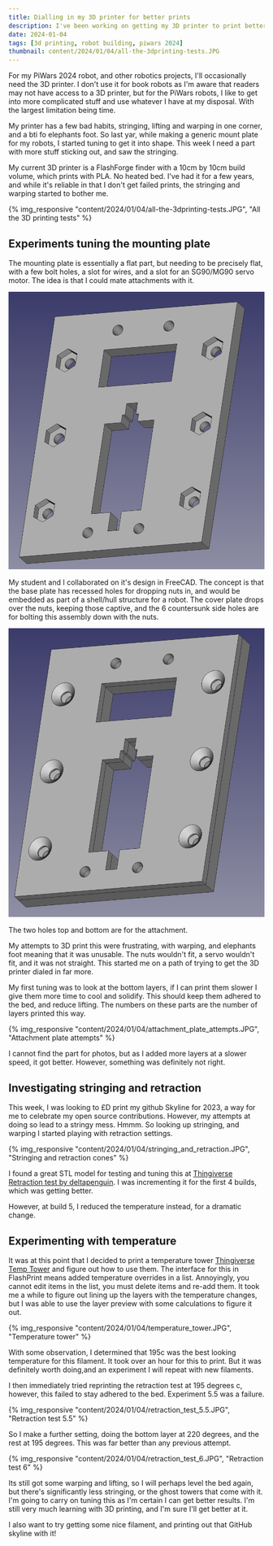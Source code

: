 ```yaml
---
title: Dialling in my 3D printer for better prints
description: I've been working on getting my 3D printer to print better, and have been making some progress
date: 2024-01-04
tags: [3d printing, robot building, piwars 2024]
thumbnail: content/2024/01/04/all-the-3dprinting-tests.JPG
---
```

For my PiWars 2024 robot, and other robotics projects, I'll occasionally need the 3D printer. I don't use it for book robots as I'm aware that readers may not have access to a 3D printer, but for the PiWars robots, I like to get into more complicated stuff and use whatever I have at my disposal. With the largest limitation being time.

My printer has a few bad habits, stringing, lifting and warping in one corner, and a bti fo elephants foot. So last yar, while making a generic mount plate for my robots, I started tuning to get it into shape. This week I need a part with more stuff sticking out, and saw the stringing.

My current 3D printer is a FlashForge finder with a 10cm by 10cm build volume, which prints with PLA. No heated bed. I've had it for a few years, and while it's reliable in that I don't get failed prints, the stringing and warping started to bother me.

{% img_responsive "content/2024/01/04/all-the-3dprinting-tests.JPG", "All the 3D printing tests" %}


## Experiments tuning the mounting plate

The mounting plate is essentially a flat part, but needing to be precisely flat, with a few bolt holes, a slot for wires, and a slot for an SG90/MG90 servo motor. The idea is that I could mate attachments with it.

![Attachment base plate](attachment-base-plate.png)

My student and I collaborated on it's design in FreeCAD. The concept is that the base plate has recessed holes for dropping nuts in, and would be embedded as part of a shell/hull structure for a robot. The cover plate drops over the nuts, keeping those captive, and the 6 countersunk side holes are for bolting this assembly down with the nuts.

![Attachment base with cover](attachment-base-with-cover.png)

The two holes top and bottom are for the attachment.

My attempts to 3D print this were frustrating, with warping, and elephants foot meaning that it was unusable. The nuts wouldn't fit, a servo wouldn't fit, and it was not straight. This started me on a path of trying to get the 3D printer dialed in far more.

My first tuning was to look at the bottom layers, if I can print them slower I give them more time to cool and solidify. This should keep them adhered to the bed, and reduce lifting. The numbers on these parts are the number of layers printed this way.

{% img_responsive "content/2024/01/04/attachment_plate_attempts.JPG", "Attachment plate attempts" %}

I cannot find the part for photos, but as I added more layers at a slower speed, it got better. However, something was definitely not right.

## Investigating stringing and retraction

This week, I was looking to £D print my github Skyline for 2023, a way for me to celebrate my open source contributions. However, my attempts at doing so lead to a stringy mess. Hmmm. So looking up stringing, and warping I started playing with retraction settings.

{% img_responsive "content/2024/01/04/stringing_and_retraction.JPG", "Stringing and retraction cones" %}

I found a great STL model for testing and tuning this at [Thingiverse Retraction test by deltapenguin](https://www.thingiverse.com/thing:909901). I was incrementing it for the first 4 builds, which was getting better.

However, at build 5, I reduced the temperature instead, for a dramatic change.

## Experimenting with temperature

It was at this point that I decided to print a temperature tower [Thingiverse Temp Tower](https://www.thingiverse.com/thing:2493504) and figure out how to use them. The interface for this in FlashPrint means added temperature overrides in a list. Annoyingly, you cannot edit items in the list, you must delete items and re-add them. It took me a while to figure out lining up the layers with the temperature changes, but I was able to use the layer preview with some calculations to figure it out.

{% img_responsive "content/2024/01/04/temperature_tower.JPG", "Temperature tower" %}

With some observation, I determined that 195c was the best looking temperature for this filament. It took over an hour for this to print. But it was definitely worth  doing,and an experiment I will repeat with new filaments.

I then immediately tried reprinting the retraction test at 195 degrees c, however, this failed to stay adhered to the bed. Experiment 5.5 was a failure.

{% img_responsive "content/2024/01/04/retraction_test_5.5.JPG", "Retraction test 5.5" %}

So I make a further setting, doing the bottom layer at 220 degrees, and the rest at 195 degrees. This was far better than any previous attempt.

{% img_responsive "content/2024/01/04/retraction_test_6.JPG", "Retraction test 6" %}

Its still got some warping and lifting, so I will perhaps level the bed again, but there's significantly less stringing, or the ghost towers that come with it. I'm going to carry on tuning this as I'm certain I can get better results. I'm still very much learning with 3D printing, and I'm sure I'll get better at it.

I also want to try getting some nice filament, and printing out that GitHub skyline with it!
